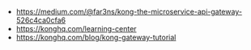 - https://medium.com/@far3ns/kong-the-microservice-api-gateway-526c4ca0cfa6
- https://konghq.com/learning-center
- https://konghq.com/blog/kong-gateway-tutorial


